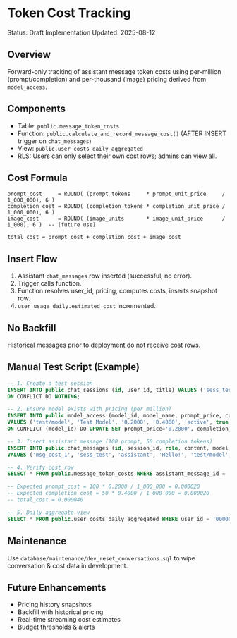 # Token Cost Tracking

Status: Draft Implementation
Updated: 2025-08-12

## Overview

Forward-only tracking of assistant message token costs using per-million (prompt/completion) and per-thousand (image) pricing derived from `model_access`.

## Components

- Table: `public.message_token_costs`
- Function: `public.calculate_and_record_message_cost()` (AFTER INSERT trigger on `chat_messages`)
- View: `public.user_costs_daily_aggregated`
- RLS: Users can only select their own cost rows; admins can view all.

## Cost Formula

```
prompt_cost     = ROUND( (prompt_tokens     * prompt_unit_price     / 1_000_000), 6 )
completion_cost = ROUND( (completion_tokens * completion_unit_price / 1_000_000), 6 )
image_cost      = ROUND( (image_units       * image_unit_price      / 1_000), 6 )  -- (future use)
```

`total_cost = prompt_cost + completion_cost + image_cost`

## Insert Flow

1. Assistant `chat_messages` row inserted (successful, no error).
2. Trigger calls function.
3. Function resolves user_id, pricing, computes costs, inserts snapshot row.
4. `user_usage_daily.estimated_cost` incremented.

## No Backfill

Historical messages prior to deployment do not receive cost rows.

## Manual Test Script (Example)

```sql
-- 1. Create a test session
INSERT INTO public.chat_sessions (id, user_id, title) VALUES ('sess_test', '00000000-0000-0000-0000-000000000001', 'Cost Test')
ON CONFLICT DO NOTHING;

-- 2. Ensure model exists with pricing (per million)
INSERT INTO public.model_access (model_id, model_name, prompt_price, completion_price, status, is_free, is_pro, is_enterprise)
VALUES ('test/model', 'Test Model', '0.2000', '0.4000', 'active', true, true, true)
ON CONFLICT (model_id) DO UPDATE SET prompt_price='0.2000', completion_price='0.4000';

-- 3. Insert assistant message (100 prompt, 50 completion tokens)
INSERT INTO public.chat_messages (id, session_id, role, content, model, total_tokens, input_tokens, output_tokens)
VALUES ('msg_cost_1', 'sess_test', 'assistant', 'Hello!', 'test/model', 150, 100, 50);

-- 4. Verify cost row
SELECT * FROM public.message_token_costs WHERE assistant_message_id = 'msg_cost_1';

-- Expected prompt_cost = 100 * 0.2000 / 1_000_000 = 0.000020
-- Expected completion_cost = 50 * 0.4000 / 1_000_000 = 0.000020
-- total_cost = 0.000040

-- 5. Daily aggregate view
SELECT * FROM public.user_costs_daily_aggregated WHERE user_id = '00000000-0000-0000-0000-000000000001';
```

## Maintenance

Use `database/maintenance/dev_reset_conversations.sql` to wipe conversation & cost data in development.

## Future Enhancements

- Pricing history snapshots
- Backfill with historical pricing
- Real-time streaming cost estimates
- Budget thresholds & alerts
